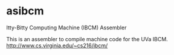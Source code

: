 # asibcm
Itty-Bitty Computing Machine (IBCM) Assembler

This is an assembler to compile machine code for the UVa IBCM.
http://www.cs.virginia.edu/~cs216/ibcm/

